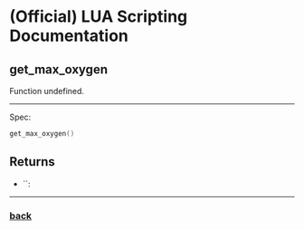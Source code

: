 
# (Official) LUA Scripting Documentation

## get_max_oxygen

Function undefined.

___

Spec:

```lua
get_max_oxygen()
```

## Returns

- ``: 

___

### [back](../other)
